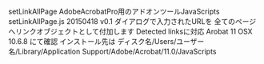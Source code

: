 # 
setLinkAllPage
AdobeAcrobatPro用のアドオンツールJavaScripts
setLinkAllPage.js
20150418 v0.1
ダイアログで入力されたURLを
全てのページへリンクオブジェクトとして付加します
Detected linksに対応
Arobat 11 OSX 10.6.8 にて確認
インストール先は
ディスク名/Users/ユーザー名/Library/Application Support/Adobe/Acrobat/11.0/JavaScripts
